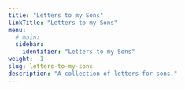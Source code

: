 ```yaml
---
title: "Letters to my Sons"
linkTitle: "Letters to my Sons"
menu:
  # main:
  sidebar:
    identifier: "Letters to my Sons"
weight: -1
slug: letters-to-my-sons
description: "A collection of letters for sons."
---
```

